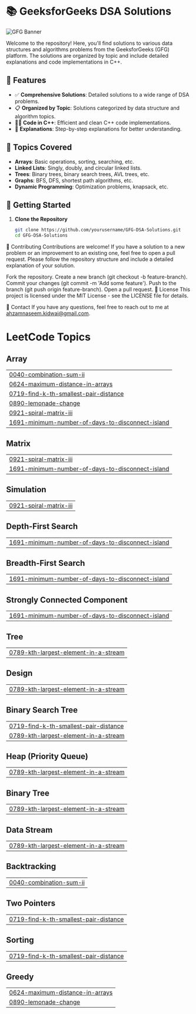 # 📚 GeeksforGeeks DSA Solutions

![GFG Banner](https://media.geeksforgeeks.org/wp-content/cdn-uploads/20210306122554/gfg-new-logo.png)

Welcome to the repository! Here, you'll find solutions to various data structures and algorithms problems from the GeeksforGeeks (GFG) platform. The solutions are organized by topic and include detailed explanations and code implementations in C++.

## 🌟 Features
- ✅ **Comprehensive Solutions**: Detailed solutions to a wide range of DSA problems.
- 📋 **Organized by Topic**: Solutions categorized by data structure and algorithm topics.
- 🧑‍💻 **Code in C++**: Efficient and clean C++ code implementations.
- 📖 **Explanations**: Step-by-step explanations for better understanding.

## 📜 Topics Covered

- **Arrays**: Basic operations, sorting, searching, etc.
- **Linked Lists**: Singly, doubly, and circular linked lists.
- **Trees**: Binary trees, binary search trees, AVL trees, etc.
- **Graphs**: BFS, DFS, shortest path algorithms, etc.
- **Dynamic Programming**: Optimization problems, knapsack, etc.

## 🚀 Getting Started

1. **Clone the Repository**
   ```bash
   git clone https://github.com/yourusername/GFG-DSA-Solutions.git
   cd GFG-DSA-Solutions

🤝 Contributing
Contributions are welcome! If you have a solution to a new problem or an improvement to an existing one, feel free to open a pull request. Please follow the repository structure and include a detailed explanation of your solution.

Fork the repository.
Create a new branch (git checkout -b feature-branch).
Commit your changes (git commit -m 'Add some feature').
Push to the branch (git push origin feature-branch).
Open a pull request.
📝 License
This project is licensed under the MIT License - see the LICENSE file for details.

📧 Contact
If you have any questions, feel free to reach out to me at ahzamnaseem.kidwai@gmail.com.


<!---LeetCode Topics Start-->
# LeetCode Topics
## Array
|  |
| ------- |
| [0040-combination-sum-ii](https://github.com/ahzamkidwai/Data-Structures-Algorithms-Code/tree/master/0040-combination-sum-ii) |
| [0624-maximum-distance-in-arrays](https://github.com/ahzamkidwai/Data-Structures-Algorithms-Code/tree/master/0624-maximum-distance-in-arrays) |
| [0719-find-k-th-smallest-pair-distance](https://github.com/ahzamkidwai/Data-Structures-Algorithms-Code/tree/master/0719-find-k-th-smallest-pair-distance) |
| [0890-lemonade-change](https://github.com/ahzamkidwai/Data-Structures-Algorithms-Code/tree/master/0890-lemonade-change) |
| [0921-spiral-matrix-iii](https://github.com/ahzamkidwai/Data-Structures-Algorithms-Code/tree/master/0921-spiral-matrix-iii) |
| [1691-minimum-number-of-days-to-disconnect-island](https://github.com/ahzamkidwai/Data-Structures-Algorithms-Code/tree/master/1691-minimum-number-of-days-to-disconnect-island) |
## Matrix
|  |
| ------- |
| [0921-spiral-matrix-iii](https://github.com/ahzamkidwai/Data-Structures-Algorithms-Code/tree/master/0921-spiral-matrix-iii) |
| [1691-minimum-number-of-days-to-disconnect-island](https://github.com/ahzamkidwai/Data-Structures-Algorithms-Code/tree/master/1691-minimum-number-of-days-to-disconnect-island) |
## Simulation
|  |
| ------- |
| [0921-spiral-matrix-iii](https://github.com/ahzamkidwai/Data-Structures-Algorithms-Code/tree/master/0921-spiral-matrix-iii) |
## Depth-First Search
|  |
| ------- |
| [1691-minimum-number-of-days-to-disconnect-island](https://github.com/ahzamkidwai/Data-Structures-Algorithms-Code/tree/master/1691-minimum-number-of-days-to-disconnect-island) |
## Breadth-First Search
|  |
| ------- |
| [1691-minimum-number-of-days-to-disconnect-island](https://github.com/ahzamkidwai/Data-Structures-Algorithms-Code/tree/master/1691-minimum-number-of-days-to-disconnect-island) |
## Strongly Connected Component
|  |
| ------- |
| [1691-minimum-number-of-days-to-disconnect-island](https://github.com/ahzamkidwai/Data-Structures-Algorithms-Code/tree/master/1691-minimum-number-of-days-to-disconnect-island) |
## Tree
|  |
| ------- |
| [0789-kth-largest-element-in-a-stream](https://github.com/ahzamkidwai/Data-Structures-Algorithms-Code/tree/master/0789-kth-largest-element-in-a-stream) |
## Design
|  |
| ------- |
| [0789-kth-largest-element-in-a-stream](https://github.com/ahzamkidwai/Data-Structures-Algorithms-Code/tree/master/0789-kth-largest-element-in-a-stream) |
## Binary Search Tree
|  |
| ------- |
| [0719-find-k-th-smallest-pair-distance](https://github.com/ahzamkidwai/Data-Structures-Algorithms-Code/tree/master/0719-find-k-th-smallest-pair-distance) |
| [0789-kth-largest-element-in-a-stream](https://github.com/ahzamkidwai/Data-Structures-Algorithms-Code/tree/master/0789-kth-largest-element-in-a-stream) |
## Heap (Priority Queue)
|  |
| ------- |
| [0789-kth-largest-element-in-a-stream](https://github.com/ahzamkidwai/Data-Structures-Algorithms-Code/tree/master/0789-kth-largest-element-in-a-stream) |
## Binary Tree
|  |
| ------- |
| [0789-kth-largest-element-in-a-stream](https://github.com/ahzamkidwai/Data-Structures-Algorithms-Code/tree/master/0789-kth-largest-element-in-a-stream) |
## Data Stream
|  |
| ------- |
| [0789-kth-largest-element-in-a-stream](https://github.com/ahzamkidwai/Data-Structures-Algorithms-Code/tree/master/0789-kth-largest-element-in-a-stream) |
## Backtracking
|  |
| ------- |
| [0040-combination-sum-ii](https://github.com/ahzamkidwai/Data-Structures-Algorithms-Code/tree/master/0040-combination-sum-ii) |
## Two Pointers
|  |
| ------- |
| [0719-find-k-th-smallest-pair-distance](https://github.com/ahzamkidwai/Data-Structures-Algorithms-Code/tree/master/0719-find-k-th-smallest-pair-distance) |
## Sorting
|  |
| ------- |
| [0719-find-k-th-smallest-pair-distance](https://github.com/ahzamkidwai/Data-Structures-Algorithms-Code/tree/master/0719-find-k-th-smallest-pair-distance) |
## Greedy
|  |
| ------- |
| [0624-maximum-distance-in-arrays](https://github.com/ahzamkidwai/Data-Structures-Algorithms-Code/tree/master/0624-maximum-distance-in-arrays) |
| [0890-lemonade-change](https://github.com/ahzamkidwai/Data-Structures-Algorithms-Code/tree/master/0890-lemonade-change) |
<!---LeetCode Topics End-->